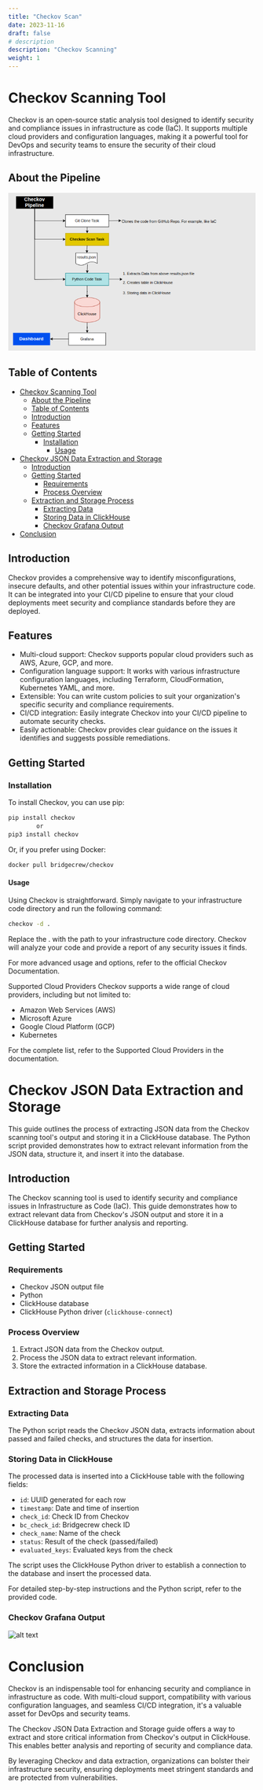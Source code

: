 ```yaml
---
title: "Checkov Scan"
date: 2023-11-16
draft: false
# description
description: "Checkov Scanning"
weight: 1
---
```


# Checkov Scanning Tool

Checkov is an open-source static analysis tool designed to identify security and compliance issues in infrastructure as code (IaC). It supports multiple cloud providers and configuration languages, making it a powerful tool for DevOps and security teams to ensure the security of their cloud infrastructure.

## About the Pipeline

![alt text](./images/checkov.png)

## Table of Contents

- [Checkov Scanning Tool](#checkov-scanning-tool)
  - [About the Pipeline](#about-the-pipeline)
  - [Table of Contents](#table-of-contents)
  - [Introduction](#introduction)
  - [Features](#features)
  - [Getting Started](#getting-started)
    - [Installation](#installation)
      - [Usage](#usage)
- [Checkov JSON Data Extraction and Storage](#checkov-json-data-extraction-and-storage)
  - [Introduction](#introduction-1)
  - [Getting Started](#getting-started-1)
    - [Requirements](#requirements)
    - [Process Overview](#process-overview)
  - [Extraction and Storage Process](#extraction-and-storage-process)
    - [Extracting Data](#extracting-data)
    - [Storing Data in ClickHouse](#storing-data-in-clickhouse)
    - [Checkov Grafana Output](#checkov-grafana-output)
- [Conclusion](#conclusion)

## Introduction

Checkov provides a comprehensive way to identify misconfigurations, insecure defaults, and other potential issues within your infrastructure code. It can be integrated into your CI/CD pipeline to ensure that your cloud deployments meet security and compliance standards before they are deployed.

## Features

- Multi-cloud support: Checkov supports popular cloud providers such as AWS, Azure, GCP, and more.
- Configuration language support: It works with various infrastructure configuration languages, including Terraform, CloudFormation, Kubernetes YAML, and more.
- Extensible: You can write custom policies to suit your organization's specific security and compliance requirements.
- CI/CD integration: Easily integrate Checkov into your CI/CD pipeline to automate security checks.
- Easily actionable: Checkov provides clear guidance on the issues it identifies and suggests possible remediations.

## Getting Started

### Installation

To install Checkov, you can use pip:

```bash
pip install checkov
        or 
pip3 install checkov
```

Or, if you prefer using Docker:

```bash
docker pull bridgecrew/checkov
```

#### Usage

Using Checkov is straightforward. Simply navigate to your infrastructure code directory and run the following command:

```bash
checkov -d .
```

Replace the . with the path to your infrastructure code directory. Checkov will analyze your code and provide a report of any security issues it finds.

For more advanced usage and options, refer to the official Checkov Documentation.

Supported Cloud Providers
Checkov supports a wide range of cloud providers, including but not limited to:

* Amazon Web Services (AWS)
* Microsoft Azure
* Google Cloud Platform (GCP)
* Kubernetes
  
For the complete list, refer to the Supported Cloud Providers in the documentation.


# Checkov JSON Data Extraction and Storage

This guide outlines the process of extracting JSON data from the Checkov scanning tool's output and storing it in a ClickHouse database. The Python script provided demonstrates how to extract relevant information from the JSON data, structure it, and insert it into the database.

## Introduction

The Checkov scanning tool is used to identify security and compliance issues in Infrastructure as Code (IaC). This guide demonstrates how to extract relevant data from Checkov's JSON output and store it in a ClickHouse database for further analysis and reporting.

## Getting Started

### Requirements

- Checkov JSON output file
- Python
- ClickHouse database
- ClickHouse Python driver (`clickhouse-connect`)

### Process Overview

1. Extract JSON data from the Checkov output.
2. Process the JSON data to extract relevant information.
3. Store the extracted information in a ClickHouse database.

## Extraction and Storage Process

### Extracting Data

The Python script reads the Checkov JSON data, extracts information about passed and failed checks, and structures the data for insertion.

### Storing Data in ClickHouse

The processed data is inserted into a ClickHouse table with the following fields:

- `id`: UUID generated for each row
- `timestamp`: Date and time of insertion
- `check_id`: Check ID from Checkov
- `bc_check_id`: Bridgecrew check ID
- `check_name`: Name of the check
- `status`: Result of the check (passed/failed)
- `evaluated_keys`: Evaluated keys from the check

The script uses the ClickHouse Python driver to establish a connection to the database and insert the processed data.

For detailed step-by-step instructions and the Python script, refer to the provided code.

### Checkov Grafana Output

![alt text](../images/checkov-grafana-table-op.png)

# Conclusion
Checkov is an indispensable tool for enhancing security and compliance in infrastructure as code. With multi-cloud support, compatibility with various configuration languages, and seamless CI/CD integration, it's a valuable asset for DevOps and security teams.

The Checkov JSON Data Extraction and Storage guide offers a way to extract and store critical information from Checkov's output in ClickHouse. This enables better analysis and reporting of security and compliance data.

By leveraging Checkov and data extraction, organizations can bolster their infrastructure security, ensuring deployments meet stringent standards and are protected from vulnerabilities.